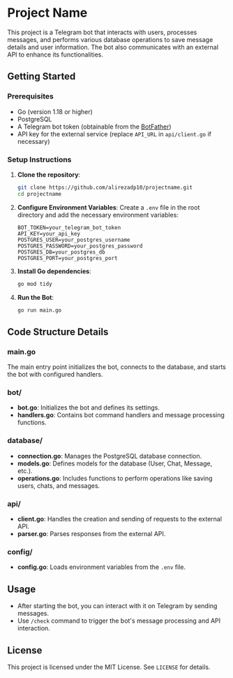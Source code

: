 
# Project Name

This project is a Telegram bot that interacts with users, processes messages, and performs various database operations to save message details and user information. The bot also communicates with an external API to enhance its functionalities.

## Getting Started

### Prerequisites

- Go (version 1.18 or higher)
- PostgreSQL
- A Telegram bot token (obtainable from the [BotFather](https://core.telegram.org/bots#botfather))
- API key for the external service (replace `API_URL` in `api/client.go` if necessary)

### Setup Instructions

1. **Clone the repository**:
   ```bash
   git clone https://github.com/alirezadp10/projectname.git
   cd projectname
   ```

2. **Configure Environment Variables**:
   Create a `.env` file in the root directory and add the necessary environment variables:

   ```plaintext
   BOT_TOKEN=your_telegram_bot_token
   API_KEY=your_api_key
   POSTGRES_USER=your_postgres_username
   POSTGRES_PASSWORD=your_postgres_password
   POSTGRES_DB=your_postgres_db
   POSTGRES_PORT=your_postgres_port
   ```

3. **Install Go dependencies**:
   ```bash
   go mod tidy
   ```

4. **Run the Bot**:
   ```bash
   go run main.go
   ```

## Code Structure Details

### main.go

The main entry point initializes the bot, connects to the database, and starts the bot with configured handlers.

### bot/

- **bot.go**: Initializes the bot and defines its settings.
- **handlers.go**: Contains bot command handlers and message processing functions.

### database/

- **connection.go**: Manages the PostgreSQL database connection.
- **models.go**: Defines models for the database (User, Chat, Message, etc.).
- **operations.go**: Includes functions to perform operations like saving users, chats, and messages.

### api/

- **client.go**: Handles the creation and sending of requests to the external API.
- **parser.go**: Parses responses from the external API.

### config/

- **config.go**: Loads environment variables from the `.env` file.

## Usage

- After starting the bot, you can interact with it on Telegram by sending messages.
- Use `/check` command to trigger the bot's message processing and API interaction.

## License

This project is licensed under the MIT License. See `LICENSE` for details.
